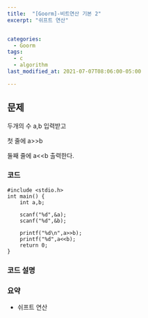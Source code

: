 ```yaml
---
title:  "[Goorm]-비트연산 기본 2"
excerpt: "쉬프트 연산"


categories:
  - Goorm
tags:
  - c
  - algorithm
last_modified_at: 2021-07-07T08:06:00-05:00

---
```


## 문제

두개의 수 a,b 입력받고

첫 줄에 a>>b

둘째 줄에 a<<b 출력한다.


### 코드

```
#include <stdio.h>
int main() {
	int a,b;
	
	scanf("%d",&a);
	scanf("%d",&b);
	
	printf("%d\n",a>>b);
	printf("%d",a<<b);
	return 0;
}
```

### 코드 설명



### 요약
- 쉬프트 연산
